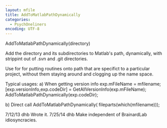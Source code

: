 ```yaml
---
layout: mfile
title: AddToMatlabPathDynamically
categories:
  - PsychOneliners
encoding: UTF-8
---
```


AddToMatlabPathDynamically(directory)

Add the directory and its subdirectories to Matlab's path, dynamically,
with strippint out of .svn and .git directories.

Use for for putting routines onto path that are specifict to a particular
project, without them staying around and clogging up the name space.

Typical usages:
a) When getting version info
  exp.mFileName = mfilename;
  [exp.versionInfo,exp.codeDir] = GetAllVersionInfo(exp.mFileName);
  AddToMatlabPathDynamically(exp.codeDir);

b) Direct call
  AddToMatlabPathDynamically( fileparts(which(mfilename)));

7/12/13  dhb  Wrote it.
7/25/14  dhb  Make independent of BrainardLab idiosyncracies.